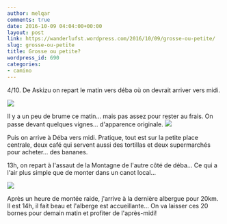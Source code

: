 ```yaml
---
author: melqar
comments: true
date: 2016-10-09 04:04:00+00:00
layout: post
link: https://wanderlufst.wordpress.com/2016/10/09/grosse-ou-petite/
slug: grosse-ou-petite
title: Grosse ou petite?
wordpress_id: 690
categories:
- camino
---
```


4/10. De Askizu on repart le matin vers déba où on devrait arriver vers midi.

[![](http://wanderlufst.files.wordpress.com/2016/10/wp-image-1943348192jpg.jpg)](http://wanderlufst.files.wordpress.com/2016/10/wp-image-1943348192jpg.jpg)

Il y a un peu de brume ce matin... mais pas assez pour rester au frais. On passe devant quelques vignes... d'apparence originale.
[![](http://wanderlufst.files.wordpress.com/2016/10/wp-image-1231819624jpg.jpg)](http://wanderlufst.files.wordpress.com/2016/10/wp-image-1231819624jpg.jpg)

Puis on arrive à Déba vers midi. Pratique, tout est sur la petite place centrale, deux café qui servent aussi des tortillas et deux supermarchés pour acheter... des bananes.

13h, on repart à l'assaut de la Montagne de l'autre côté de déba... Ce qui a l'air plus simple que de monter dans un canot local...

[![](http://wanderlufst.files.wordpress.com/2016/10/wp-image-1628562724jpg.jpg)](http://wanderlufst.files.wordpress.com/2016/10/wp-image-1628562724jpg.jpg)

Après un heure de montée raide, j'arrive à la dernière albergue pour 20km. Il est 14h, il fait beau et l'alberge est accueillante... On va laisser ces 20 bornes pour demain matin et profiter de l'après-midi!
